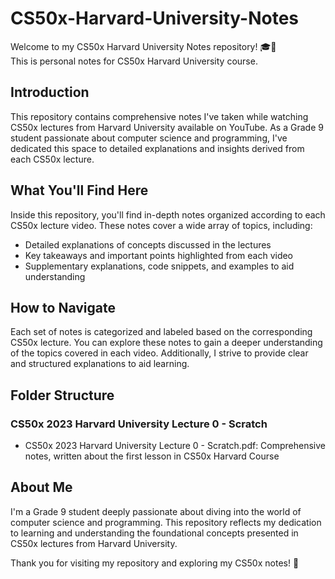 # CS50x-Harvard-University-Notes
Welcome to my CS50x Harvard University Notes repository! 🎓📝  
This is personal notes for CS50x Harvard University course.

## Introduction
This repository contains comprehensive notes I've taken while watching CS50x lectures from Harvard University available on YouTube. As a Grade 9 student passionate about computer science and programming, I've dedicated this space to detailed explanations and insights derived from each CS50x lecture.

## What You'll Find Here
Inside this repository, you'll find in-depth notes organized according to each CS50x lecture video. These notes cover a wide array of topics, including:

* Detailed explanations of concepts discussed in the lectures
* Key takeaways and important points highlighted from each video
* Supplementary explanations, code snippets, and examples to aid understanding

## How to Navigate
Each set of notes is categorized and labeled based on the corresponding CS50x lecture. You can explore these notes to gain a deeper understanding of the topics covered in each video. Additionally, I strive to provide clear and structured explanations to aid learning.

## Folder Structure
### CS50x 2023 Harvard University Lecture 0 - Scratch
* CS50x 2023 Harvard University Lecture 0 - Scratch.pdf: Comprehensive notes, written about the first lesson in CS50x Harvard Course

## About Me
I'm a Grade 9 student deeply passionate about diving into the world of computer science and programming. This repository reflects my dedication to learning and understanding the foundational concepts presented in CS50x lectures from Harvard University.

Thank you for visiting my repository and exploring my CS50x notes! 🚀
